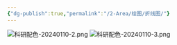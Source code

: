 ```yaml
---
{"dg-publish":true,"permalink":"/2-Area/绘图/折线图/"}
---
```


![科研配色-20240110-2.png](/img/user/5-Attachment/Image/%E7%A7%91%E7%A0%94%E9%85%8D%E8%89%B2-20240110-2.png)
![科研配色-20240110-3.png](/img/user/5-Attachment/Image/%E7%A7%91%E7%A0%94%E9%85%8D%E8%89%B2-20240110-3.png)